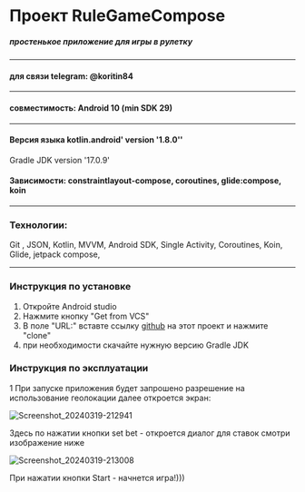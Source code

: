 # Проект RuleGameCompose

##### простенькое приложение для игры в рулетку
-----

#### для связи telegram: @koritin84

-----

#### совместимость: Android 10 (min SDK 29)

-----

#### Версия языка kotlin.android' version '1.8.0''
Gradle JDK version '17.0.9'
#### Зависимости: constraintlayout-compose, coroutines, glide:compose, koin
-----
### Технологии:
Git , JSON,  Kotlin,  MVVM,  Android SDK,  Single Activity,  Coroutines, Koin, Glide, jetpack compose,

-----
### Инструкция по установке

1. Откройте Android studio
2. Нажмите кнопку "Get from VCS"
3. В поле "URL:" вставте ссылку [github](https://github.com/AlexanderKorytin/RuleGameCompose.git) на этот проект и нажмите "clone"
4. при необходимости скачайте нужную версию Gradle JDK

### Инструкция по эксплуатации

1 При запуске приложения будет запрошено разрешение на использование геолокации далее откроется экран:

![Screenshot_20240319-212941](https://github.com/AlexanderKorytin/RuleGameCompose/assets/124441554/da2734b0-1186-43ab-b975-66b6236c44bb)

Здесь по нажатии кнопки set bet - откроется диалог для ставок смотри изображение ниже

![Screenshot_20240319-213008](https://github.com/AlexanderKorytin/RuleGameCompose/assets/124441554/f3d3a1f1-8af4-4b69-911a-402dab6abfd2)

При нажатии кнопки Start - начнется игра!)))

